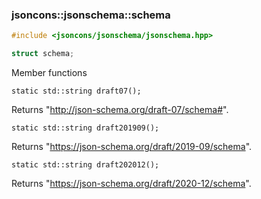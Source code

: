 ### jsoncons::jsonschema::schema

```cpp
#include <jsoncons/jsonschema/jsonschema.hpp>

struct schema;
```

Member functions

    static std::string draft07();
Returns "http://json-schema.org/draft-07/schema#".

    static std::string draft201909();
Returns "https://json-schema.org/draft/2019-09/schema".

    static std::string draft202012(); 
Returns "https://json-schema.org/draft/2020-12/schema".

